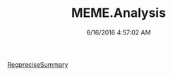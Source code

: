﻿---
title: MEME.Analysis
date: 6/16/2016 4:57:02 AM
---

[RegpreciseSummary](T-MEME.Analysis.RegpreciseSummary.html)
